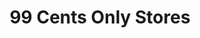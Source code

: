 ---
title: "99 Cents Only Stores"
url: /glendale/99-cents-only-stores-north-67th-avenue/
shop: Kramladen
---